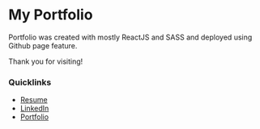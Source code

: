 # My Portfolio

Portfolio was created with mostly ReactJS and SASS and deployed using Github page feature. 

Thank you for visiting!

### Quicklinks
* [Resume]('https://www.canva.com/design/DAFUq-O-Lxo/UzgynRCCTycCK7sVBvB87g/view?utm_content=DAFUq-O-Lxo&utm_campaign=designshare&utm_medium=link2&utm_source=sharebutton')
* [LinkedIn]('https://www.linkedin.com/in/philyoo333/')
* [Portfolio]('https://josemourinho333.github.io/')
